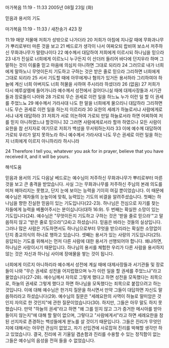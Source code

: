 마가복음 11:19 - 11:33 
2005년 08월 23일 (화)

믿음과 용서의 기도



마가복음 11:19 - 11:33 / 새찬송가 423 장


11:19 매양 저물매 저희가 성밖으로 나가더라 20 저희가 아침에 지나갈 때에 무화과나무가 뿌리로부터 마른 것을 보고 21 베드로가 생각이 나서 여짜오되 랍비여 보소서 저주하신 무화과나무가 말랐나이다 22 예수께서 대답하여 저희에게 이르시되 하나님을 믿으라 23 내가 진실로 너희에게 이르노니 누구든지 이 산더러 들리어 바다에 던지우라 하며 그 말하는 것이 이룰줄 믿고 마음에 의심치 아니하면 그대로 되리라 24 그러므로 내가 너희에게 말하노니 무엇이든지 기도하고 구하는 것은 받은 줄로 믿으라 그리하면 너희에게 그대로 되리라 25 서서 기도할 때에 아무에게나 혐의가 있거든 용서하라 그리하여야 하늘에 계신 너희 아버지도 너희 허물을 사하여 주시리라 하셨더라 26 (없음) 27 저희가 다시 예루살렘에 들어가니라 예수께서 성전에서 걸어다니실 때에 대제사장들과 서기관들과 장로들이 나아와 28 가로되 무슨 권세로 이런 일을 하느뇨 누가 이런 일 할 이 권세를 주었느뇨 29 예수께서 가라사대 나도 한 말을 너희에게 물으리니 대답하라 그리하면 나도 무슨 권세로 이런 일을 하는지 이르리라 30 요한의 세례가 하늘로서냐 사람에게로서냐 내게 대답하라 31 저희가 서로 의논하여 가로되 만일 하늘로서라 하면 어찌하여 저를 믿지 아니하였느냐 할것이니 32 그러면 사람에게로서라 할까 하였으나 모든 사람이 요한을 참 선지자로 여기므로 저희가 백성을 무서워하는지라 33 이에 예수께 대답하여 가로되 우리가 알지 못하노라 하니 예수께서 가라사대 나도 무슨 권세로 이런 일을 하는지 너희에게 이르지 아니하리라 하시니라

24 Therefore I tell you, whatever you ask for in prayer, believe that you have received it, and it will be yours.

해석도움





믿음과 용서의 기도
다음날 베드로는 예수님이 저주하신 무화과나무가 뿌리로부터 마른 것을 보고 큰 충격을 받았습니다. 사실 그는 무화과나무를 저주하신 주님의 본래 의도를 미처 헤아리지는 못했고, 단지 눈에 보이는 능력을 기이히 여길 뿐이었습니다. 이 때문에 예수님은 제자들의 눈높이에 맞춰, 능력있는 기도의 비결을 알려주셨습니다. 첫째는 하나님을 향한 진실한 믿음이 있는 기도입니다(22-23). 하나님은 전심으로 자기를 찾는 자들에게 능력을 베풀어주시는 분이십니다(대하 16:9). 두 번째는 확실한 소망이 있는 기도입니다(24). 예수님은 "무엇이든지 기도하고 구하는 것은 '받을 줄로 믿으라'"고 말씀하지 않고 "받은 줄로 믿으라"(24)고 하셨습니다. 믿음은 바라는 것들의 실상입니다. 그러나 많은 사람은 기도하면서도 하나님으로부터 무엇을 받으리라는 확실한 소망없이 단지 종교의식의 하나로 행하고 있습니다. 셋째는 용서가 있는 사랑의 기도입니다(25). 응답되는 기도를 위해서는 먼저 다른 사람에 대한 용서가 선행되어야 합니다. 왜냐하면, 하나님은 사랑이시기 때문입니다. 하나님의 용서를 체험한 우리가 다른 사람을 용서하지 않는 것은 자신과 하나님 사이에 장애물을 쌓는 것이 됩니다.

너희에게 이르지 아니하리라
예수께서 성전에 계실 때에 대제사장들과 서기관들 및 장로들이 나와 "무슨 권세로 성전을 어지럽혔으며 누가 이런 일을 할 권세를 주었느냐"라고 물었습니다(27-28). 예수님께서 자의로 그렇게 했다고 하면 성전을 모독했다는 죄목으로, 하늘의 권세로 그렇게 했다고 하면 하나님을 모독했다는 죄목으로 붙잡으려고 하는 것입니다. 이에 대해 예수님은 한가지 질문을 하시면서 만약 그들이 대답하면 자신도 말씀하리라고 하셨습니다(29). 예수님의 질문은 "세례요한의 사역이 하늘로 말미암은 것인지 자의로 한 것인지"에 관한 질문이었습니다(30). 하지만, 그들은 아무 말도 하지 못했습니다. 만약 "하늘의 권세"라고 하면 "왜 그를 믿지 않고 그가 증거한 메시아를 받아들이지 않는지"에 대해 할 말이 없으며, 그렇다고 "사람에게서"라고 하면 세례요한을 참된 선지자로 존경하는 백성들에게 분노를 살 것이기 때문입니다. 그들은 진리가 무엇인지에 대해서는 아무런 관심이 없었고, 자기 선입견에 사로잡혀 진리를 박해할 생각만 하고 있었습니다. 결국, 진리에 귀 기울일 겸손함과 진리를 수용할 수 있는 정직함이 없는 그들은 예수님의 음성을 전혀 들을 수 없었습니다.
